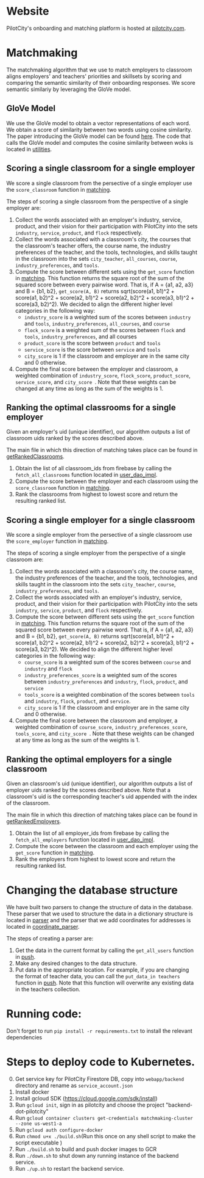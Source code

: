 # Website
PilotCity's onboarding and matching platform is hosted at [pilotcity.com](https://pilotcity.com/).

# Matchmaking
The matchmaking algorithm that we use to match employers to classroom aligns employers' and teachers' priorities and skillsets by scoring and comparing the semantic similarity of their onboarding responses. We score semantic similariy by leveraging the GloVe model.

## GloVe Model
We use the GloVe model to obtain a vector representations of each word. We obtain a score of similarity between two words using cosine similarity. The paper introducing the GloVe model can be found [here](https://nlp.stanford.edu/pubs/glove.pdf). The code that calls the GloVe model and computes the cosine similarity between woks is located in [utilities](backend/utilities.py#L79-L84). 

## Scoring a single classroom for a single employer
We score a single classroom from the persective of a single employer use the `score_classroom` function in [matching](backend/matching.py#L68-L109). 

The steps of scoring a single classroom from the perspective of a single employer are:
1. Collect the words associated with an employer's industry, service, product, and their vision for their participation with PilotCity into the sets `industry`, `service`, `product`, and `flock` respectively. 
2. Collect the words associated with a classroom's city, the courses that the classroom's teacher offers, the course name, the industry preferences of the teacher, and the tools, technologies, and skills taught in the classroom into the sets `city_teacher`, `all_courses`, `course`, `industry_preferences`, and `tools`. 
3. Compute the score between different sets using the `get_score` function in [matching](backend/matching.py#L48-L66).  This function returns the square root of the sum of the squared score between every pairwise word. That is, if A = {a1, a2, a3} and B = {b1, b2}, `get_score(A, B)` returns sqrt(score(a1, b1)^2 + score(a1, b2)^2 + score(a2, b1)^2 + score(a2, b2)^2 + score(a3, b1)^2 + score(a3, b2)^2). We decided to align the different higher level categories in the following way:
    - `industry_score` is a weighted sum of the scores between `industry` and `tools`, `industry_preferences`, `all_courses`, and `course`
    - `flock_score` is a weighted sum of the scores between `flock` and `tools`, `industry_preferences`, and all courses
    - `product_score` is the score between `product` and `tools`
    - `service_score` is the score between `service` and `tools`
    - `city_score` is 1 if the classroom and employer are in the same city and 0 otherwise. 
4. Compute the final score between the employer and classroom, a weighted combination of `industry_score`, `flock_score`, `product_score`, `service_score`, and `city_score `. Note that these weights can be changed at any time as long as the sum of the weights is 1. 

## Ranking the optimal classrooms for a single employer
Given an employer's uid (unique identifier), our algorithm outputs a list of classroom uids ranked by the scores described above. 

The main file in which this direction of matching takes place can be found in [getRankedClassrooms](backend/getRankedClassrooms.py).

1. Obtain the list of all classroom_ids from firebase by calling the `fetch_all_classrooms` function located in [user_dao_impl](backend/user_dao_impl.py).
2. Compute the score between the employer and each classroom using the `score_classroom` function in [matching](backend/matching.py).
3. Rank the classrooms from highest to lowest score and return the resulting ranked list.

## Scoring a single employer for a single classroom
We score a single employer from the persective of a single classroom use the `score_employer` function in [matching](backend/matching.py#L113-L154). 

The steps of scoring a single employer from the perspective of a single classroom are:
1. Collect the words associated with a classroom's city, the course name, the industry preferences of the teacher, and the tools, technologies, and skills taught in the classroom into the sets `city_teacher`, `course`, `industry_preferences`, and `tools`. 
2. Collect the words associated with an employer's industry, service, product, and their vision for their participation with PilotCity into the sets `industry`, `service`, `product`, and `flock` respectively. 
3. Compute the score between different sets using the `get_score` function in [matching](backend/matching.py#L48-L66).  This function returns the square root of the sum of the squared score between every pairwise word. That is, if A = {a1, a2, a3} and B = {b1, b2}, `get_score(A, B)` returns sqrt(score(a1, b1)^2 + score(a1, b2)^2 + score(a2, b1)^2 + score(a2, b2)^2 + score(a3, b1)^2 + score(a3, b2)^2). We decided to align the different higher level categories in the following way:
    - `course_score` is a weighted sum of the scores between `course` and `industry` and `flock`
    - `industry_preferences_score` is a weighted sum of the scores between `industry_preferences` and `industry`, `flock`, `product`, and `service`
    - `tools_score` is a weighted combination of the scores between `tools` and `industry`, `flock`, `product`, and `service`.
    - `city_score` is 1 if the classroom and employer are in the same city and 0 otherwise. 
4. Compute the final score between the classroom and employer, a weighted combination of `course_score`, `industry_preferences_score`, `tools_score`, and `city_score `. Note that these weights can be changed at any time as long as the sum of the weights is 1. 


## Ranking the optimal employers for a single classroom
Given an classroom's uid (unique identifier), our algorithm outputs a list of employer uids ranked by the scores described above. Note that a classroom's uid is the corresponding teacher's uid appended with the index of the classroom. 

The main file in which this direction of matching takes place can be found in [getRankedEmployers](backend/getRankedEmployers.py).

1. Obtain the list of all employer_ids from firebase by calling the `fetch_all_employers` function located in [user_dao_impl](backend/user_dao_impl.py).
2. Compute the score between the classroom and each employer using the `get_score` function in [matching](backend/matching.py).
3. Rank the employers from highest to lowest score and return the resulting ranked list.

# Changing the database structure
We have built two parsers to change the structure of data in the database. These parser that we used to structure the data in a dictionary structure is located in [parser](backend/parser.py) and the parser that we add coordinates for addresses is located in [coordinate_parser](backend/coordinate_parser.py). 

The steps of creating a parser are:
1. Get the data in the current format by calling the `get_all_users` function in [push](backend/push.py).
2. Make any desired changes to the data structure. 
3. Put data in the appropriate location. For example, if you are changing the format of teacher data, you can call the `put_data_in teachers` function in [push](backend/push.py#L79-L84). Note that this function will overwrite any existing data in the teachers collection. 

# Running code:
Don't forget to run `pip install -r requirements.txt` to install the relevant dependencies

# Steps to deploy code to Kubernetes.
0. Get service key for PilotCity Firestore DB, copy into `webapp/backend` directory and rename as `service_account.json`
1. Install docker
2. Install gcloud SDK (https://cloud.google.com/sdk/install)
3. Run `gcloud init`, sign in as pilotcity and choose the project "backend-dot-pilotcity"
4. Run `gcloud container clusters get-credentials matchmaking-cluster --zone us-west1-a`
5. Run `gcloud auth configure-docker`
6. Run `chmod u+x ./build.sh`(Run this once on any shell script to make the script executable )
7. Run `./build.sh` to build and push docker images to GCR
8. Run `./down.sh` to shut down any running instance of the backend service.
9. Run `./up.sh` to restart the backend service.
